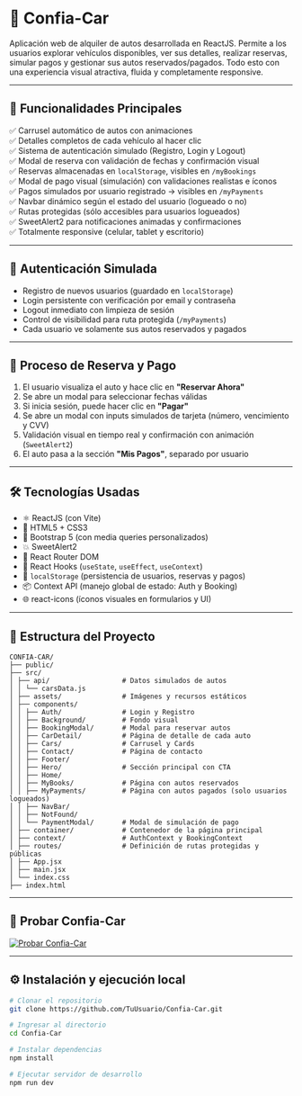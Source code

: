 # 🚗 Confia-Car

Aplicación web de alquiler de autos desarrollada en ReactJS. Permite a los usuarios explorar vehículos disponibles, ver sus detalles, realizar reservas, simular pagos y gestionar sus autos reservados/pagados. Todo esto con una experiencia visual atractiva, fluida y completamente responsive.

---

## 🎯 Funcionalidades Principales

✅ Carrusel automático de autos con animaciones  
✅ Detalles completos de cada vehículo al hacer clic  
✅ Sistema de autenticación simulado (Registro, Login y Logout)  
✅ Modal de reserva con validación de fechas y confirmación visual  
✅ Reservas almacenadas en `localStorage`, visibles en `/myBookings`  
✅ Modal de pago visual (simulación) con validaciones realistas e íconos  
✅ Pagos simulados por usuario registrado → visibles en `/myPayments`  
✅ Navbar dinámico según el estado del usuario (logueado o no)  
✅ Rutas protegidas (sólo accesibles para usuarios logueados)  
✅ SweetAlert2 para notificaciones animadas y confirmaciones  
✅ Totalmente responsive (celular, tablet y escritorio)

---

## 🔐 Autenticación Simulada

- Registro de nuevos usuarios (guardado en `localStorage`)
- Login persistente con verificación por email y contraseña
- Logout inmediato con limpieza de sesión
- Control de visibilidad para ruta protegida (`/myPayments`)
- Cada usuario ve solamente sus autos reservados y pagados

---

## 💸 Proceso de Reserva y Pago

1. El usuario visualiza el auto y hace clic en **"Reservar Ahora"**
2. Se abre un modal para seleccionar fechas válidas
3. Si inicia sesión, puede hacer clic en **"Pagar"**
4. Se abre un modal con inputs simulados de tarjeta (número, vencimiento y CVV)
5. Validación visual en tiempo real y confirmación con animación (`SweetAlert2`)
6. El auto pasa a la sección **"Mis Pagos"**, separado por usuario

---

## 🛠️ Tecnologías Usadas

- ⚛️ ReactJS (con Vite)
- 🎯 HTML5 + CSS3
- 💅 Bootstrap 5 (con media queries personalizados)
- 💥 SweetAlert2
- 🔁 React Router DOM
- 🎣 React Hooks (`useState`, `useEffect`, `useContext`)
- 💾 `localStorage` (persistencia de usuarios, reservas y pagos)
- 📦 Context API (manejo global de estado: Auth y Booking)
- 🌐 react-icons (íconos visuales en formularios y UI)

---

## 📁 Estructura del Proyecto

```
CONFIA-CAR/
├── public/
├── src/
│ ├── api/                  # Datos simulados de autos
│ │ └── carsData.js
│ ├── assets/               # Imágenes y recursos estáticos
│ ├── components/
│ │ ├── Auth/               # Login y Registro
│ │ ├── Background/         # Fondo visual
│ │ ├── BookingModal/       # Modal para reservar autos
│ │ ├── CarDetail/          # Página de detalle de cada auto
│ │ ├── Cars/               # Carrusel y Cards
│ │ ├── Contact/            # Página de contacto
│ │ ├── Footer/
│ │ ├── Hero/               # Sección principal con CTA
│ │ ├── Home/
│ │ ├── MyBooks/            # Página con autos reservados
│ │ ├── MyPayments/         # Página con autos pagados (solo usuarios logueados)
│ │ ├── NavBar/
│ │ ├── NotFound/
│ │ └── PaymentModal/       # Modal de simulación de pago
│ ├── container/            # Contenedor de la página principal
│ ├── context/              # AuthContext y BookingContext
│ ├── routes/               # Definición de rutas protegidas y públicas
│ ├── App.jsx
│ ├── main.jsx
│ └── index.css
├── index.html
```

---

## 🚀 Probar Confia-Car

[![Probar Confia-Car](https://img.shields.io/badge/Probar%20Confia--Car-%236c757d?style=for-the-badge&logo=netlify&logoColor=white)](https://confia-car-renta.netlify.app/)

---

## ⚙️ Instalación y ejecución local

```bash
# Clonar el repositorio
git clone https://github.com/TuUsuario/Confia-Car.git

# Ingresar al directorio
cd Confia-Car

# Instalar dependencias
npm install

# Ejecutar servidor de desarrollo
npm run dev
```
